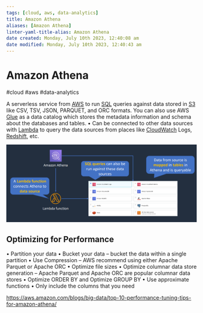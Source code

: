 ```yaml
---
tags: [cloud, aws, data-analytics]
title: Amazon Athena
aliases: [Amazon Athena]
linter-yaml-title-alias: Amazon Athena
date created: Monday, July 10th 2023, 12:40:08 am
date modified: Monday, July 10th 2023, 12:40:43 am
---
```

# Amazon Athena
#cloud #aws #data-analytics 

A serverless service from [AWS](Cloud%20Computing/AWS/AWS.md) to run [SQL](Software%20Engineering/Datastores/Databases/SQL.md) queries against data stored in [S3](Cloud%20Computing/AWS/Storage/S3.md) like CSV, TSV, JSON, PARQUET, and ORC formats. You can also use AWS [Glue](Cloud%20Computing/AWS/Databases/Glue.md) as a data catalog which stores the metadata information and schema about the databases and tables. • Can be connected to other data sources with [Lambda](Cloud%20Computing/AWS/Compute/Lambda.md) to query the data sources from places like [CloudWatch](Cloud%20Computing/AWS/Monitoring/CloudWatch.md) Logs, [Redshift](Cloud%20Computing/AWS/Databases/Redshift.md), etc.

![](Attachments/Pasted%20image%2020230324214042.png)


## Optimizing for Performance
• Partition your data
• Bucket your data – bucket the data within a single partition
• Use Compression – AWS recommend using either Apache Parquet or Apache ORC
• Optimize file sizes
• Optimize columnar data store generation – Apache Parquet and Apache ORC are popular columnar data stores
• Optimize ORDER BY and Optimize GROUP BY
• Use approximate functions
• Only include the columns that you need

https://aws.amazon.com/blogs/big-data/top-10-performance-tuning-tips-for-amazon-athena/